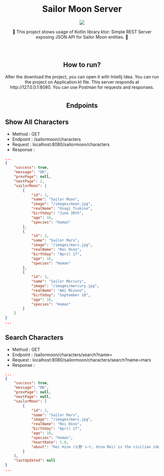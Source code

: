 # <h1 align="center">Sailor Moon Server</h1>

<p align="center">
<img src="https://github.com/betulnecanli/SailorMoonServer/blob/master/banner/sailorbnnr.png?raw=true"/>
</p>

<p align="center">  
🌙 This project shows usage of Kotlin library ktor: Simple REST Server exposing JSON API for Sailor Moon entities. 🌙
</p>
</br>

# <h2 align="center">How to run?</h2>
<p align="center"> 
After the download the project, you can open it with Intellij Idea. 
You can run the project on Application.kt file.
This server responds at http://127.0.0.1:8080.
You can use Postman for requests and responses.
</p>


# <h2 align="center">Endpoints</h2>
## Show All Characters 
- Method : GET
- Endpoint : /sailormoon/characters
- Request : localhost:8080/sailormoon/characters
- Response : 
```json 
...
{
    "success": true,
    "message": "OK",
    "prevPage": null,
    "nextPage": 2,
    "sailorMoon": [
        {
            "id": 1,
            "name": "Sailor Moon",
            "image": "/images/moon.jpg",
            "realName": "Usagi Tsukino",
            "birthday": "June 30th",
            "age": 16,
            "species": "Human"
        },
        {
            "id": 2,
            "name": "Sailor Mars",
            "image": "/images/mars.jpg",
            "realName": "Rei Hino",
            "birthday": "April 17",
            "age": 16,
            "species": "Human"
        },
        {
            "id": 3,
            "name": "Sailor Mercury",
            "image": "/images/mercury.jpg",
            "realName": "Ami Mizuno",
            "birthday": "September 10",
            "age": 16,
            "species": "Human"
        }
    ]
}
...
```
## Search Characters
- Method : GET
- Endpoint : /sailormoon/characters/search?name=
- Request : localhost:8080/sailormoon/characters/search?name=mars
- Response : 
```json 
...
{
    "success": true,
    "message": "OK",
    "prevPage": null,
    "nextPage": null,
    "sailorMoon": [
        {
            "id": 2,
            "name": "Sailor Mars",
            "image": "/images/mars.jpg",
            "realName": "Rei Hino",
            "birthday": "April 17",
            "age": 16,
            "species": "Human",
            "heartRate": 5.0,
            "about": "Rei Hino (火野 レイ, Hino Rei) is the civilian identity and present-day incarnation of Sailor Mars (セーラーマーズ, Seera Maazu). She is a shrine priestess who lives at Hikawa Shrinewith her Grandfather and the crows Phobos and Deimos in the manga."
        }
    ],
    "lastUpdated": null
}
...
```


